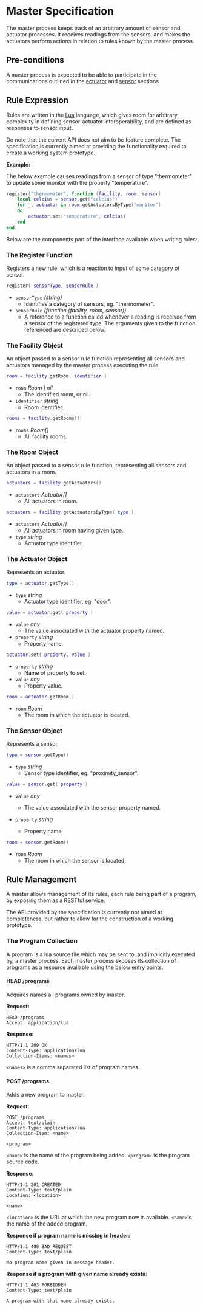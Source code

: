 # Master Specification

The master process keeps track of an arbitrary amount of sensor and actuator
processes. It receives readings from the sensors, and makes the actuators
perform actions in relation to rules known by the master process.

## Pre-conditions

A master process is expected to be able to participate in the communications
outlined in the [actuator](actuator.md) and [sensor](sensor.md) sections.

## Rule Expression

Rules are written in the [Lua](http://www.lua.org) language, which gives room
for arbitrary complexity in defining sensor-actuator interoperability, and are
defined as responses to sensor input.

Do note that the current API does not aim to be feature complete. The
specification is currently aimed at providing the functionality required to
create a working system prototype.

__Example:__

The below example causes readings from a sensor of type "thermometer" to update
some monitor with the property "temperature".

```lua
register("thermometer", function (facility, room, sensor)
    local celcius = sensor.get("celcius")
    for _, actuator in room.getActuatorsByType("monitor")
    do
        actuator.set("temperature", celcius)
    end
end)
```

Below are the components part of the interface available when writing rules:

### The Register Function

Registers a new rule, which is a reaction to input of some category of sensor.

```lua
register( sensorType, sensorRule )
```
- `sensorType` _(string)_
  - Identifies a category of sensors, eg. "thermometer".
- `sensorRule` _(function (facility, room, sensor))_
  - A reference to a function called whenever a reading is received from a
    sensor of the registered type. The arguments given to the function
    referenced are described below.

### The Facility Object

An object passed to a sensor rule function representing all sensors and
actuators managed by the master process executing the rule.

```lua
room = facility.getRoom( identifier )
```
- `room` _Room | nil_
  - The identified room, or nil.
- `identifier` _string_
  - Room identifier.

```lua
rooms = facility.getRooms()
```
- `rooms` _Room[]_
  - All facility rooms.

### The Room Object

An object passed to a sensor rule function, representing all sensors and
actuators in a room.

```lua
actuators = facility.getActuators()
```
- `actuators` _Actuator[]_
  - All actuators in room.

```lua
actuators = facility.getActuatorsByType( type )
```
- `actuators` _Actuator[]_
  - All actuators in room having given type.
- `type` _string_
  - Actuator type identifier.

### The Actuator Object

Represents an actuator.

```lua
type = actuator.getType()
```
- `type` _string_
  - Actuator type identifier, eg. "door".

```lua
value = actuator.get( property )
```
- `value` _any_
  - The value associated with the actuator property named.
- `property` _string_
  - Property name.

```lua
actuator.set( property, value )
```
- `property` _string_
  - Name of property to set.
- `value` _any_
  - Property value.

```lua
room = actuator.getRoom()
```
- `room` _Room_
  - The room in which the actuator is located.

### The Sensor Object

Represents a sensor.

```lua
type = sensor.getType()
```
- `type` _string_
  - Sensor type identifier, eg. "proximity_sensor".

```lua
value = sensor.get( property )
```
- `value` _any_

  - The value associated with the sensor property named.
- `property` _string_
  - Property name.

```lua
room = sensor.getRoom()
```
- `room` _Room_
  - The room in which the sensor is located.

## Rule Management

A master allows management of its rules, each rule being part of a program, by
exposing them as a [REST](http://www.ics.uci.edu/~fielding/pubs/dissertation/rest_arch_style.htmweb)ful
service.

The API provided by the specification is currently not aimed at completeness,
but rather to allow for the construction of a working prototype.

### The Program Collection

A program is a lua source file which may be sent to, and implicitly executed
by, a master process. Each master process exposes its collection of programs as
a resource available using the below entry points.

#### HEAD /programs

Acquires names all programs owned by master.

__Request:__

    HEAD /programs
    Accept: application/lua

__Response:__

    HTTP/1.1 200 OK
    Content-Type: application/lua
    Collection-Items: <names>

`<names>` is a comma separated list of program names.

#### POST /programs

Adds a new program to master.

__Request:__

    POST /programs
    Accept: text/plain
    Content-Type: application/lua
    Collection-Item: <name>

    <program>

`<name>` is the name of the program being added. `<program>` is the program
source code.

__Response:__

    HTTP/1.1 201 CREATED
    Content-Type: text/plain
    Location: <location>

    <name>

`<location>` is the URL at which the new program now is available. `<name>`is
the name of the added program.

__Response if program name is missing in header:__

    HTTP/1.1 400 BAD REQUEST
    Content-Type: text/plain

    No program name given in message header.

__Response if a program with given name already exists:__

    HTTP/1.1 403 FORBIDDEN
    Content-Type: text/plain

    A program with that name already exists.

